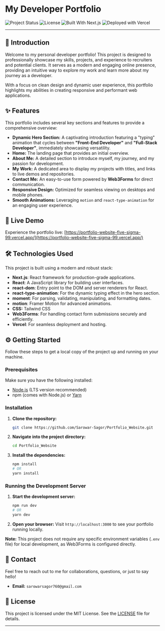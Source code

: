 # My Developer Portfolio

![Project Status](https://img.shields.io/badge/Status-Live-brightgreen)
![License](https://img.shields.io/badge/License-MIT-blue.svg)
![Built With Next.js](https://img.shields.io/badge/Built%20With-Next.js-black?logo=next.js)
![Deployed with Vercel](https://img.shields.io/badge/Deployed%20With-Vercel-black?logo=vercel)

---

## 🌟 Introduction

Welcome to my personal developer portfolio! This project is designed to professionally showcase my skills, projects, and experience to recruiters and potential clients. It serves as a modern and engaging online presence, providing an intuitive way to explore my work and learn more about my journey as a developer.

With a focus on clean design and dynamic user experience, this portfolio highlights my abilities in creating responsive and performant web applications.

## ✨ Features

This portfolio includes several key sections and features to provide a comprehensive overview:

*   **Dynamic Hero Section:** A captivating introduction featuring a "typing" animation that cycles between **"Front-End Developer"** and **"Full-Stack Developer"**, immediately showcasing versatility.
*   **Home:** The landing page that provides an initial overview.
*   **About Me:** A detailed section to introduce myself, my journey, and my passion for development.
*   **My Work:** A dedicated area to display my projects with titles, and links to live demos and repositories.
*   **Contact Me:** An easy-to-use form powered by **Web3Forms** for direct communication.
*   **Responsive Design:** Optimized for seamless viewing on desktops and mobile phones.
*   **Smooth Animations:** Leveraging `motion` and `react-type-animation` for an engaging user experience.

## 🚀 Live Demo

Experience the portfolio live:
[https://portfolio-website-five-sigma-99.vercel.app/](https://portfolio-website-five-sigma-99.vercel.app/)


## 🛠️ Technologies Used

This project is built using a modern and robust stack:

*   **Next.js**: React framework for production-grade applications.
*   **React**: A JavaScript library for building user interfaces.
*   **react-dom**: Entry point to the DOM and server renderers for React.
*   **react-type-animation**: For the dynamic typing effect in the hero section.
*   **moment**: For parsing, validating, manipulating, and formatting dates.
*   **motion**: Framer Motion for advanced animations.
*   **CSS:** Tailwind CSS
*   **Web3Forms**: For handling contact form submissions securely and efficiently.
*   **Vercel**: For seamless deployment and hosting.

## ⚙️ Getting Started

Follow these steps to get a local copy of the project up and running on your machine.

### Prerequisites

Make sure you have the following installed:

*   [Node.js](https://nodejs.org/en/) (LTS version recommended)
*   npm (comes with Node.js) or [Yarn](https://yarnpkg.com/)

### Installation

1.  **Clone the repository:**
    ```bash
    git clone https://github.com/Sarowar-Sagor/Portfolio_Website.git
    ```
2.  **Navigate into the project directory:**
    ```bash
    cd Portfolio_Website
    ```
3.  **Install the dependencies:**
    ```bash
    npm install
    # OR
    yarn install
    ```

### Running the Development Server

1.  **Start the development server:**
    ```bash
    npm run dev
    # OR
    yarn dev
    ```
2.  **Open your browser:**
    Visit `http://localhost:3000` to see your portfolio running locally.

**Note:** This project does not require any specific environment variables (`.env` file) for local development, as Web3Forms is configured directly.

## 📧 Contact

Feel free to reach out to me for collaborations, questions, or just to say hello!

*   **Email:** `sarowarsagor760@gmail.com`

## 📄 License

This project is licensed under the MIT License. See the [LICENSE](./LICENSE) file for details.

---

